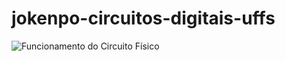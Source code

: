 # jokenpo-circuitos-digitais-uffs
![Funcionamento do Circuito Físico](https://youtu.be/f1A-bqlxSaY?si=LnOEuRPURId-ktmD)
